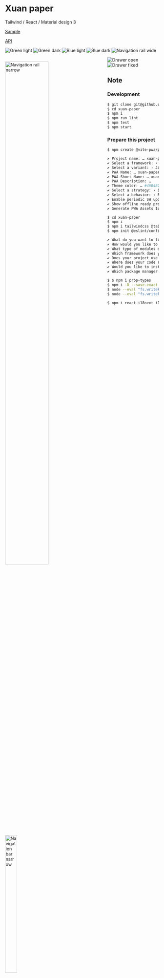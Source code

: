 # Xuan paper

Tailwind / React / Material design 3

[Sample](https://pages.michinobu.jp/xuan-paper)

[API](docs/api.md)

![Green light](docs/green-light.png)
![Green dark](docs/green-dark.png)
![Blue light](docs/blue-light.png)
![Blue dark](docs/blue-dark.png)
![Navigation rail wide](docs/nav-rail-wide.png)

<p style="float: left">
<img src="docs/nav-rail-narrow.png" alt="Navigation rail narrow" style="width: 65%">
<img src="docs/nav-bar-narrow.png" alt="Navigation bar narrow" style="width: 34%">
</p>

![Drawer open](docs/drawer-open.png)
![Drawer fixed](docs/drawer-fixed.png)

## Note

### Development

```bash
$ git clone git@github.com:MichinobuMaeda/xuan-paper.git
$ cd xuan-paper
$ npm i
$ npm run lint
$ npm test
$ npm start
```

### Prepare this project

```bash
$ npm create @vite-pwa/pwa@latest

✔ Project name: … xuan-paper
✔ Select a framework: › React
✔ Select a variant: › JavaScript
✔ PWA Name: … xuan-paper
✔ PWA Short Name: … xuan-paper
✔ PWA Description: …
✔ Theme color: … #46B482
✔ Select a strategy: › injectManifest
✔ Select a behavior: › Prompt for update
✔ Enable periodic SW updates? … no / yes
✔ Show offline ready prompt? … no / yes
✔ Generate PWA Assets Icons on the fly? … no / yes

$ cd xuan-paper
$ npm i
$ npm i tailwindcss @tailwindcss/vite
$ npm init @eslint/config@latest

✔ What do you want to lint? · javascript
✔ How would you like to use ESLint? · problems
✔ What type of modules does your project use? · esm
✔ Which framework does your project use? · react
✔ Does your project use TypeScript? · No / Yes
✔ Where does your code run? · browser
✔ Would you like to install them now? · No / Yes
✔ Which package manager do you want to use? · npm

$ $ npm i prop-types
$ npm i -D --save-exact prettier
$ node --eval "fs.writeFileSync('.prettierrc','{}\n')"
$ node --eval "fs.writeFileSync('.prettierignore','# Ignore artifacts:\nbuild\ncoverage\n')"

$ npm i react-i18next i18next
```
